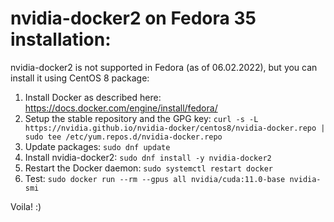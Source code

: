 # nvidia-docker2 on Fedora 35 installation:
nvidia-docker2 is not supported in Fedora (as of 06.02.2022), but you can install it using CentOS 8 package:     
1. Install Docker as described here: https://docs.docker.com/engine/install/fedora/
2. Setup the stable repository and the GPG key: ```curl -s -L https://nvidia.github.io/nvidia-docker/centos8/nvidia-docker.repo | sudo tee /etc/yum.repos.d/nvidia-docker.repo```
3. Update packages: ```sudo dnf update```
4. Install nvidia-docker2: ```sudo dnf install -y nvidia-docker2```
5. Restart the Docker daemon: ```sudo systemctl restart docker```
6. Test: ```sudo docker run --rm --gpus all nvidia/cuda:11.0-base nvidia-smi```

Voila! :)
